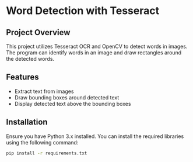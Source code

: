 # Word Detection with Tesseract

## Project Overview
This project utilizes Tesseract OCR and OpenCV to detect words in images. The program can identify words in an image and draw rectangles around the detected words.

## Features
- Extract text from images
- Draw bounding boxes around detected text
- Display detected text above the bounding boxes

## Installation
Ensure you have Python 3.x installed. You can install the required libraries using the following command:

```bash
pip install -r requirements.txt
